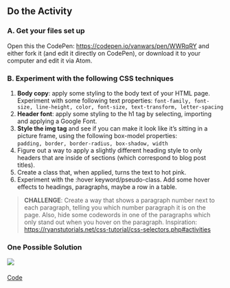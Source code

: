 ## Do the Activity

### A. Get your files set up
Open this the CodePen: <a href="https://codepen.io/vanwars/pen/WWRqRY?editors=0100" target="_blank">https://codepen.io/vanwars/pen/WWRqRY</a> and either fork it (and edit it directly on CodePen), or download it to your computer and edit it via Atom.

### B. Experiment with the following CSS techniques
1. **Body copy**: apply some styling to the body text of your HTML page. Experiment with some following text properties: `font-family, font-size, line-height, color, font-size, text-transform, letter-spacing`
1. **Header font**: apply some styling to the h1 tag by selecting, importing and applying a Google Font.
1. **Style the img tag** and see if you can make it look like it’s sitting in a picture frame, using the following box-model properties:<br> `padding, border, border-radius, box-shadow, width`
1. Figure out a way to apply a slightly different heading style to only headers that are inside of sections (which correspond to blog post titles).
1. Create a class that, when applied, turns the text to hot pink.
1. Experiment with the :hover keyword/pseudo-class. Add some hover effects to headings, paragraphs, maybe a row in a table.

> **CHALLENGE**: Create a way that shows a paragraph number next to each paragraph, telling you which number paragraph it is on the page. Also, hide some codewords in one of the paragraphs which only stand out when you hover on the paragraph.
Inspiration: <a href="https://ryanstutorials.net/css-tutorial/css-selectors.php#activities" target="_blank">https://ryanstutorials.net/css-tutorial/css-selectors.php#activities</a> 

### One Possible Solution
<img class="frame" src="/winter2022/assets/images/lectures/activity1.gif">
<br>
<a class="nu-button" style="display: inline-block;margin-top: 20px;" href="https://codepen.io/vanwars/pen/QPpqLd?editors=0100" target="_blank">Code <i class="fas fa-external-link-alt"></i></a>